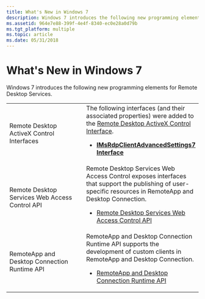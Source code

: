 ```yaml
---
title: What's New in Windows 7
description: Windows 7 introduces the following new programming elements for Remote Desktop Services.
ms.assetid: 964e7e88-399f-4e4f-8340-ec0e28a0d79b
ms.tgt_platform: multiple
ms.topic: article
ms.date: 05/31/2018
---
```


# What's New in Windows 7

Windows 7 introduces the following new programming elements for Remote Desktop Services.



<table>
<colgroup>
<col style="width: 50%" />
<col style="width: 50%" />
</colgroup>
<tbody>
<tr class="odd">
<td>Remote Desktop ActiveX Control Interfaces<br/></td>
<td>The following interfaces (and their associated properties) were added to the <a href="remote-desktop-web-connection-reference">Remote Desktop ActiveX Control Interface</a>.<br/>
<ul>
<li><a href="imsrdpclientadvancedsettings7"><strong>IMsRdpClientAdvancedSettings7 Interface</strong></a></li>
</ul></td>
</tr>
<tr class="even">
<td>Remote Desktop Services Web Access Control API<br/></td>
<td>Remote Desktop Services Web Access Control exposes interfaces that support the publishing of user-specific resources in RemoteApp and Desktop Connection.<br/>
<ul>
<li><a href="https://docs.microsoft.com/windows/desktop/TermServ/remote-desktop-services-web-access-control-interfaces">Remote Desktop Services Web Access Control API</a></li>
</ul></td>
</tr>
<tr class="odd">
<td>RemoteApp and Desktop Connection Runtime API<br/></td>
<td>RemoteApp and Desktop Connection Runtime API supports the development of custom clients in RemoteApp and Desktop Connection.<br/>
<ul>
<li><a href="https://docs.microsoft.com/windows/desktop/TermServ/remoteapp-and-desktop-connection-runtime-interfaces">RemoteApp and Desktop Connection Runtime API</a></li>
</ul></td>
</tr>
</tbody>
</table>



 

 

 





